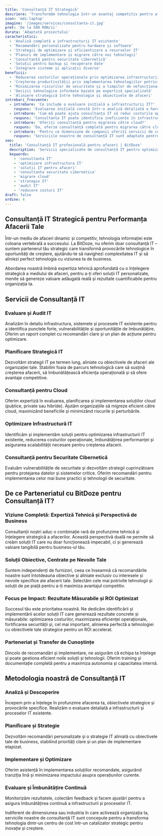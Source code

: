 ```yaml
---
title: 'Consultanță IT Strategică'
descriere: 'Transformăm tehnologia într-un avantaj competitiv pentru afacerea ta. Oferim consultanță IT strategică și soluții personalizate pentru a-ți optimiza infrastructura, reduce costurile și accelera atingerea obiectivelor de business.'
icon: 'mdi:laptop'
imagine: '/images/services/consultanta-it.jpg'
pret: 'De la 500 RON/zi'
durata: 'Adaptată proiectului'
caracteristici:
  - 'Analiză completă a infrastructurii IT existente'
  - 'Recomandări personalizate pentru hardware și software'
  - 'Strategii de optimizare și eficientizare a resurselor IT'
  - 'Planuri de implementare și migrare către noi tehnologii'
  - 'Consultanță pentru securitate cibernetică'
  - 'Soluții pentru backup și recuperare date'
  - 'Integrare sisteme și aplicații diverse'
beneficii:
  - 'Reducerea costurilor operaționale prin optimizarea infrastructurii IT'
  - 'Creșterea productivității prin implementarea tehnologiilor potrivite'
  - 'Minimizarea riscurilor de securitate și a timpilor de nefuncționare'
  - 'Decizii tehnologice informate bazate pe expertiză specializată'
  - 'Aliniere strategică între tehnologie și obiectivele de afaceri'
intrebari_frecvente:
  - intrebare: 'Ce include o evaluare inițială a infrastructurii IT?'
    raspuns: 'Evaluarea inițială constă într-o analiză detaliată a hardware-ului, software-ului, rețelei, securității și proceselor IT existente. Identificăm punctele forte, vulnerabilitățile, oportunitățile de optimizare și elaborăm un raport cu recomandări specifice pentru îmbunătățirea sistemului.'
  - intrebare: 'Cum mă poate ajuta consultanța IT să reduc costurile operaționale?'
    raspuns: 'Consultanța IT poate identifica ineficiențe în infrastructura actuală, recomanda soluții mai economice (inclusiv open-source sau bazate pe cloud), optimiza licențierea software, automatiza procese pentru a reduce munca manuală și implementa strategii de management al resurselor pentru a maximiza investițiile existente.'
  - intrebare: 'Oferiți consultanță pentru migrarea către cloud?'
    raspuns: 'Da, oferim consultanță completă pentru migrarea către cloud, incluzând: evaluarea aplicațiilor potrivite pentru migrare, selectarea furnizorului de servicii cloud potrivit (AWS, Azure, Google Cloud etc.), planificarea migrării cu impact minim asupra operațiunilor, optimizarea costurilor și implementarea strategiilor de securitate în cloud.'
  - intrebare: 'Pentru ce dimensiune de companii oferiți servicii de consultanță IT?'
    raspuns: 'Serviciile noastre de consultanță IT sunt adaptate pentru toate dimensiunile de afaceri - de la startup-uri și IMM-uri până la companii mari. Abordarea, soluțiile și pachetele sunt personalizate în funcție de dimensiunea, complexitatea și nevoile specifice ale fiecărei organizații.'
seo:
  title: 'Consultanță IT profesională pentru afaceri | BitDoze'
  description: 'Servicii specializate de consultanță IT pentru optimizarea infrastructurii, reducerea costurilor și alinierea tehnologiei cu obiectivele afacerii tale.'
  keywords:
    - 'consultanta IT'
    - 'optimizare infrastructura IT'
    - 'solutii IT pentru afaceri'
    - 'consultanta securitate cibernetica'
    - 'migrare cloud'
    - 'strategie IT'
    - 'audit IT'
    - 'reducere costuri IT'
draft: false
ordine: 4
---
```


## Consultanță IT Strategică pentru Performanța Afacerii Tale

Într-un mediu de afaceri dinamic și competitiv, tehnologia informației este coloana vertebrală a succesului. La BitDoze, nu oferim doar consultanță IT – suntem partenerul tău strategic care transformă provocările tehnologice în oportunități de creștere, ajutându-te să navighezi complexitatea IT și să aliniezi perfect tehnologia cu viziunea ta de business.

Abordarea noastră îmbină expertiza tehnică aprofundată cu o înțelegere strategică a mediului de afaceri, pentru a-ți oferi soluții IT personalizate, menite să genereze valoare adăugată reală și rezultate cuantificabile pentru organizația ta.

## Servicii de Consultanță IT

### Evaluare și Audit IT

Analizăm în detaliu infrastructura, sistemele și procesele IT existente pentru a identifica punctele forte, vulnerabilitățile și oportunitățile de îmbunătățire. Oferim un raport complet cu recomandări clare și un plan de acțiune pentru optimizare.

### Planificare Strategică IT

Dezvoltăm strategii IT pe termen lung, aliniate cu obiectivele de afaceri ale organizației tale. Stabilim foaia de parcurs tehnologică care să susțină creșterea afacerii, să îmbunătățească eficiența operațională și să ofere avantaje competitive.

### Consultanță pentru Cloud

Oferim expertiză în evaluarea, planificarea și implementarea soluțiilor cloud (publice, private sau hibride). Ajutăm organizațiile să migreze eficient către cloud, maximizând beneficiile și minimizând riscurile și perturbările.

### Optimizare Infrastructură IT

Identificăm și implementăm soluții pentru optimizarea infrastructurii IT existente, reducerea costurilor operaționale, îmbunătățirea performanței și asigurarea scalabilității necesare pentru creșterea afacerii.

### Consultanță pentru Securitate Cibernetică

Evaluăm vulnerabilitățile de securitate și dezvoltăm strategii cuprinzătoare pentru protejarea datelor și sistemelor critice. Oferim recomandări pentru implementarea celor mai bune practici și tehnologii de securitate.

## De ce Parteneriatul cu BitDoze pentru Consultanță IT?

### Viziune Completă: Expertiză Tehnică și Perspectivă de Business

Consultanții noștri aduc o combinație rară de profunzime tehnică și înțelegere strategică a afacerilor. Această perspectivă duală ne permite să creăm soluții IT care nu doar funcționează impecabil, ci și generează valoare tangibilă pentru business-ul tău.

### Soluții Obiective, Centrate pe Nevoile Tale

Suntem independenți de furnizori, ceea ce înseamnă că recomandările noastre sunt întotdeauna obiective și aliniate exclusiv cu interesele și nevoile specifice ale afacerii tale. Selectăm cele mai potrivite tehnologii și soluții de pe piață pentru a-ți maximiza avantajul competitiv.

### Focus pe Impact: Rezultate Măsurabile și ROI Optimizat

Succesul tău este prioritatea noastră. Ne dedicăm identificării și implementării acelor soluții IT care generează rezultate concrete și măsurabile: optimizarea costurilor, maximizarea eficienței operaționale, fortificarea securității și, cel mai important, alinierea perfectă a tehnologiei cu obiectivele tale strategice pentru un ROI accelerat.

### Parteneriat și Transfer de Cunoștințe

Dincolo de recomandări și implementare, ne asigurăm că echipa ta înțelege și poate gestiona eficient noile soluții și tehnologii. Oferim training și documentație completă pentru a maximiza autonomia și capacitatea internă.

## Metodologia noastră de Consultanță IT

### Analiză și Descoperire

Începem prin a înțelege în profunzime afacerea ta, obiectivele strategice și provocările specifice. Realizăm o evaluare detaliată a infrastructurii și proceselor IT existente.

### Planificare și Strategie

Dezvoltăm recomandări personalizate și o strategie IT aliniată cu obiectivele tale de business, stabilind priorități clare și un plan de implementare etapizat.

### Implementare și Optimizare

Oferim asistență în implementarea soluțiilor recomandate, asigurând tranziția lină și minimizarea impactului asupra operațiunilor curente.

### Evaluare și Îmbunătățire Continuă

Monitorizăm rezultatele, colectăm feedback și facem ajustări pentru a asigura îmbunătățirea continuă a infrastructurii și proceselor IT.

Indiferent de dimensiunea sau industria în care activează organizația ta, serviciile noastre de consultanță IT sunt concepute pentru a transforma tehnologia dintr-un centru de cost într-un catalizator strategic pentru inovație și creștere.
